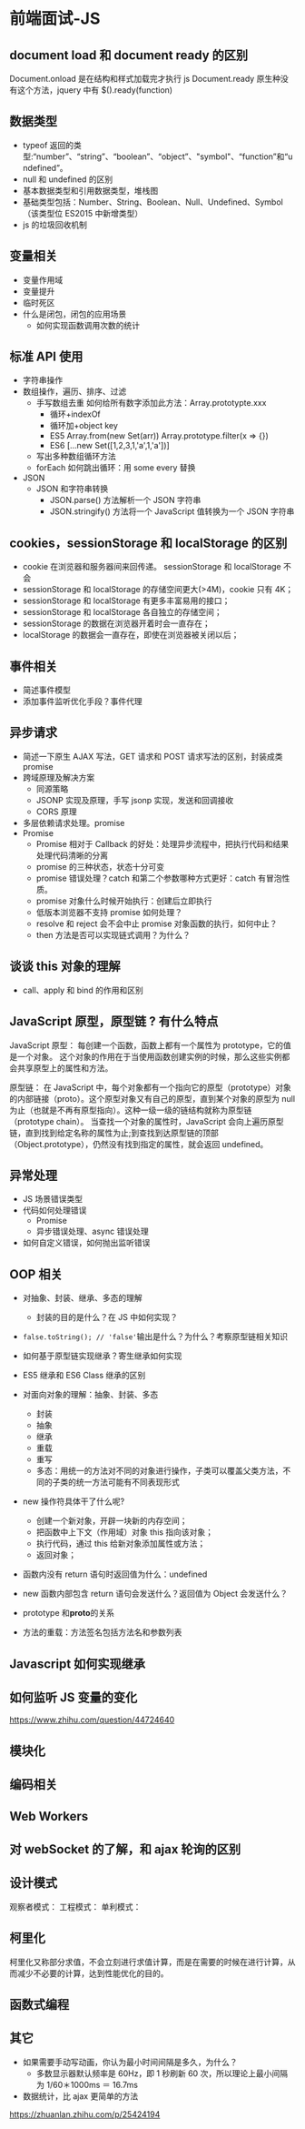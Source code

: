 # 前端面试-JS

## document load 和 document ready 的区别

Document.onload 是在结构和样式加载完才执行 js
Document.ready 原生种没有这个方法，jquery 中有 \$().ready(function)

## 数据类型

- typeof 返回的类型:“number”、“string”、“boolean”、“object”、"symbol"、“function”和“undefined”。
- null 和 undefined 的区别
- 基本数据类型和引用数据类型，堆栈图
- 基础类型包括：Number、String、Boolean、Null、Undefined、Symbol（该类型位 ES2015 中新增类型）
- js 的垃圾回收机制

## 变量相关

- 变量作用域
- 变量提升
- 临时死区
- 什么是闭包，闭包的应用场景
  - 如何实现函数调用次数的统计

## 标准 API 使用

- 字符串操作
- 数组操作，遍历、排序、过滤
  - 手写数组去重 如何给所有数字添加此方法：Array.prototypte.xxx
    - 循环+indexOf
    - 循环加+object key
    - ES5 Array.from(new Set(arr)) Array.prototype.filter(x => {})
    - ES6 [...new Set([1,2,3,1,'a',1,'a'])]
  - 写出多种数组循环方法
  - forEach 如何跳出循环：用 some every 替换
- JSON
  - JSON 和字符串转换
    - JSON.parse() 方法解析一个 JSON 字符串
    - JSON.stringify() 方法将一个 JavaScript 值转换为一个 JSON 字符串

## cookies，sessionStorage 和 localStorage 的区别

- cookie 在浏览器和服务器间来回传递。 sessionStorage 和 localStorage 不会
- sessionStorage 和 localStorage 的存储空间更大(>4M)，cookie 只有 4K；
- sessionStorage 和 localStorage 有更多丰富易用的接口；
- sessionStorage 和 localStorage 各自独立的存储空间；
- sessionStorage 的数据在浏览器开着时会一直存在；
- localStorage 的数据会一直存在，即使在浏览器被关闭以后；

## 事件相关

- 简述事件模型
- 添加事件监听优化手段？事件代理

## 异步请求

- 简述一下原生 AJAX 写法，GET 请求和 POST 请求写法的区别，封装成类 promise
- 跨域原理及解决方案
  - 同源策略
  - JSONP 实现及原理，手写 jsonp 实现，发送和回调接收
  - CORS 原理
- 多层依赖请求处理。promise
- Promise
  - Promise 相对于 Callback 的好处：处理异步流程中，把执行代码和结果处理代码清晰的分离
  - promise 的三种状态，状态十分可变
  - promise 错误处理？catch 和第二个参数哪种方式更好：catch 有冒泡性质。
  - promise 对象什么时候开始执行：创建后立即执行
  - 低版本浏览器不支持 promise 如何处理？
  - resolve 和 reject 会不会中止 promise 对象函数的执行，如何中止？
  - then 方法是否可以实现链式调用？为什么？

## 谈谈 this 对象的理解

- call、apply 和 bind 的作用和区别

## JavaScript 原型，原型链 ? 有什么特点

JavaScript 原型： 每创建一个函数，函数上都有一个属性为 prototype，它的值是一个对象。 这个对象的作用在于当使用函数创建实例的时候，那么这些实例都会共享原型上的属性和方法。

原型链： 在 JavaScript 中，每个对象都有一个指向它的原型（prototype）对象的内部链接（proto）。这个原型对象又有自己的原型，直到某个对象的原型为 null 为止（也就是不再有原型指向）。这种一级一级的链结构就称为原型链（prototype chain）。 当查找一个对象的属性时，JavaScript 会向上遍历原型链，直到找到给定名称的属性为止;到查找到达原型链的顶部（Object.prototype），仍然没有找到指定的属性，就会返回 undefined。

## 异常处理

- JS 场景错误类型
- 代码如何处理错误
  - Promise
  - 异步错误处理、async 错误处理
- 如何自定义错误，如何抛出监听错误

## OOP 相关

- 对抽象、封装、继承、多态的理解
  - 封装的目的是什么？在 JS 中如何实现？
- `false.toString(); // 'false'`输出是什么？为什么？考察原型链相关知识
- 如何基于原型链实现继承？寄生继承如何实现
- ES5 继承和 ES6 Class 继承的区别

- 对面向对象的理解：抽象、封装、多态
  - 封装
  - 抽象
  - 继承
  - 重载
  - 重写
  - 多态：用统一的方法对不同的对象进行操作，子类可以覆盖父类方法，不同的子类的统一方法可能有不同表现形式
- new 操作符具体干了什么呢?
  - 创建一个新对象，开辟一块新的内存空间；
  - 把函数中上下文（作用域）对象 this 指向该对象；
  - 执行代码，通过 this 给新对象添加属性或方法；
  - 返回对象；
- 函数内没有 return 语句时返回值为什么：undefined
- new 函数内部包含 return 语句会发送什么？返回值为 Object 会发送什么？
- prototype 和**proto**的关系
- 方法的重载：方法签名包括方法名和参数列表

## Javascript 如何实现继承

## 如何监听 JS 变量的变化

https://www.zhihu.com/question/44724640

## 模块化

## 编码相关

## Web Workers

## 对 webSocket 的了解，和 ajax 轮询的区别

## 设计模式

观察者模式：
工程模式：
单利模式：

## 柯里化

柯里化又称部分求值，不会立刻进行求值计算，而是在需要的时候在进行计算，从而减少不必要的计算，达到性能优化的目的。

## 函数式编程

## 其它

- 如果需要手动写动画，你认为最小时间间隔是多久，为什么？
  - 多数显示器默认频率是 60Hz，即 1 秒刷新 60 次，所以理论上最小间隔为 1/60＊1000ms ＝ 16.7ms
- 数据统计，比 ajax 更简单的方法

https://zhuanlan.zhihu.com/p/25424194
